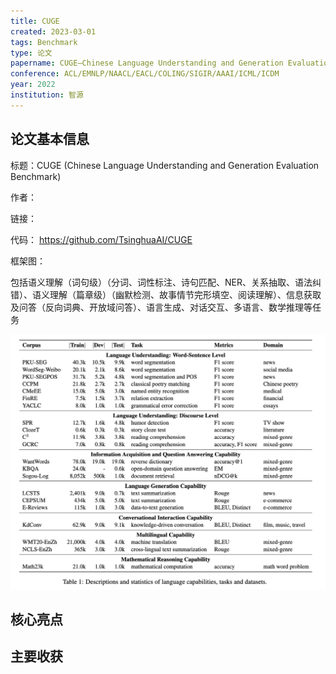 ```yaml
---
title: CUGE
created: 2023-03-01
tags: Benchmark
type: 论文
papername: CUGE—Chinese Language Understanding and Generation Evaluation Benchmark
conference: ACL/EMNLP/NAACL/EACL/COLING/SIGIR/AAAI/ICML/ICDM
year: 2022
institution: 智源
---
```


## 论文基本信息

标题：CUGE (Chinese Language Understanding and Generation Evaluation Benchmark)

作者：

链接：

代码： https://github.com/TsinghuaAI/CUGE

框架图：

包括语义理解（词句级）（分词、词性标注、诗句匹配、NER、关系抽取、语法纠错）、语义理解（篇章级）（幽默检测、故事情节完形填空、阅读理解）、信息获取及问答（反向词典、开放域问答）、语言生成、对话交互、多语言、数学推理等任务

![](img/Pasted%20image%2020230301105915.png)


## 核心亮点

## 主要收获

